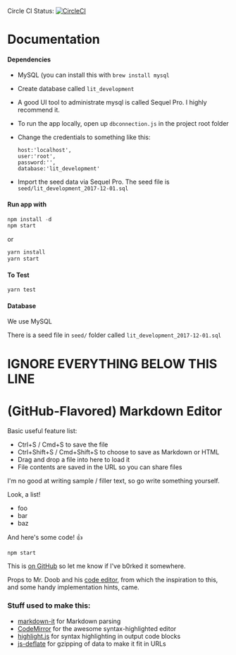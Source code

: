 Circle CI Status: [![CircleCI](https://circleci.com/gh/5356-ct/lit.svg?style=svg)](https://circleci.com/gh/5356-ct/lit)

# Documentation

#### Dependencies

* MySQL (you can install this with `brew install mysql`
* Create database called `lit_development`
* A good UI tool to administrate mysql is called Sequel Pro. I highly recommend it.
* To run the app locally, open up `dbconnection.js` in the project root folder
* Change the credentials to something like this:

    ```
    host:'localhost',
    user:'root',
    password:'',
    database:'lit_development'
    ```

* Import the seed data via Sequel Pro. The seed file is  `seed/lit_development_2017-12-01.sql`

#### Run app with

```javascript
npm install -d
npm start
```

or

```javascript
yarn install
yarn start
```


#### To Test
```javascript
yarn test
```

#### Database

We use MySQL 

There is a seed file in `seed/` folder called `lit_development_2017-12-01.sql`


# IGNORE EVERYTHING BELOW THIS LINE


# (GitHub-Flavored) Markdown Editor

Basic useful feature list:

 * Ctrl+S / Cmd+S to save the file
 * Ctrl+Shift+S / Cmd+Shift+S to choose to save as Markdown or HTML
 * Drag and drop a file into here to load it
 * File contents are saved in the URL so you can share files


I'm no good at writing sample / filler text, so go write something yourself.

Look, a list!

 * foo
 * bar
 * baz

And here's some code! :+1:

```javascript
npm start
```

This is [on GitHub](https://github.com/jbt/markdown-editor) so let me know if I've b0rked it somewhere.


Props to Mr. Doob and his [code editor](http://mrdoob.com/projects/code-editor/), from which
the inspiration to this, and some handy implementation hints, came.

### Stuff used to make this:

 * [markdown-it](https://github.com/markdown-it/markdown-it) for Markdown parsing
 * [CodeMirror](http://codemirror.net/) for the awesome syntax-highlighted editor
 * [highlight.js](http://softwaremaniacs.org/soft/highlight/en/) for syntax highlighting in output code blocks
 * [js-deflate](https://github.com/dankogai/js-deflate) for gzipping of data to make it fit in URLs



